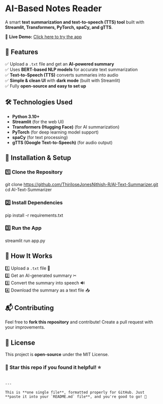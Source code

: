 # AI-Based Notes Reader  
A smart **text summarization and text-to-speech (TTS) tool** built with **Streamlit, Transformers, PyTorch, spaCy, and gTTS**.  

🚀 **Live Demo:** [Click here to try the app](https://ai-text-summarizer-gpkvame6q4ybu72mhb95wx.streamlit.app/)  

## 🚀 Features  
✅ Upload a `.txt` file and get an **AI-powered summary**  
✅ Uses **BERT-based NLP models** for accurate text summarization  
✅ **Text-to-Speech (TTS)** converts summaries into audio  
✅ **Simple & clean UI** with **dark mode** (built with Streamlit)  
✅ Fully **open-source and easy to set up**  

## 🛠 Technologies Used  
- **Python 3.10+**  
- **Streamlit** (for the web UI)  
- **Transformers (Hugging Face)** (for AI summarization)  
- **PyTorch** (for deep learning model support)  
- **spaCy** (for text processing)  
- **gTTS (Google Text-to-Speech)** (for audio output)  

## 📌 Installation & Setup  
### **1️⃣ Clone the Repository**  

git clone https://github.com/ThiriloseJonesNithish-R/AI-Text-Summarizer.git
cd AI-Text-Summarizer


### **2️⃣ Install Dependencies**  

pip install -r requirements.txt


### **3️⃣ Run the App**  

streamlit run app.py

## 📜 How It Works  
1️⃣ Upload a `.txt` file 📄  
2️⃣ Get an AI-generated summary ✂  
3️⃣ Convert the summary into speech 🔊  
4️⃣ Download the summary as a text file 📥  

## 📬 Contributing  
Feel free to **fork this repository** and contribute! Create a pull request with your improvements.  

## 📌 License  
This project is **open-source** under the MIT License.  

### 🌟 **Star this repo** if you found it helpful! ⭐  
```

---

This is **one single file**, formatted properly for GitHub. Just **paste it into your `README.md` file**, and you're good to go! 🚀
